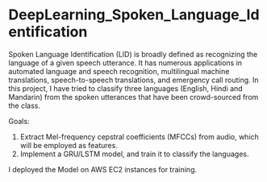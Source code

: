 # DeepLearning_Spoken_Language_Identification

Spoken Language Identification (LID) is broadly defined as recognizing the language of a given speech utterance. It has numerous applications in automated language and speech recognition, multilingual machine translations, speech-to-speech translations, and emergency call routing. In this project, I have tried to classify three languages (English, Hindi and Mandarin) from the spoken utterances that have been crowd-sourced from the class.

Goals:

1. Extract Mel-frequency cepstral coefficients (MFCCs) from audio, which will be employed as features.
2. Implement a GRU/LSTM model, and train it to classify the languages.


I deployed the Model on AWS EC2 instances for training.
